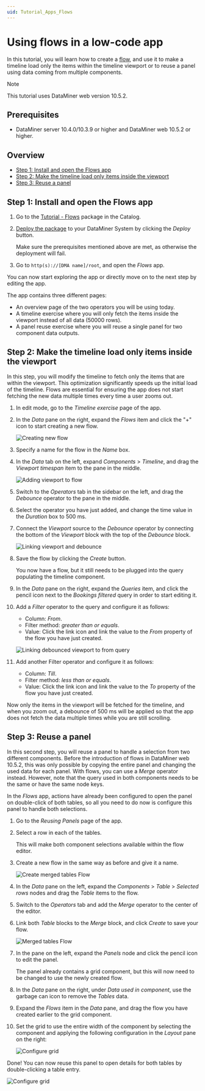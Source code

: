 ```yaml
---
uid: Tutorial_Apps_Flows
---
```


# Using flows in a low-code app

In this tutorial, you will learn how to create a [flow](xref:Using_flows), and use it to make a timeline load only the items within the timeline viewport or to reuse a panel using data coming from multiple components.

> [!NOTE]
> This tutorial uses DataMiner web version 10.5.2.

## Prerequisites

- DataMiner server 10.4.0/10.3.9 or higher and DataMiner web 10.5.2 or higher.

## Overview

- [Step 1: Install and open the Flows app](#step-1-install-and-open-the-flows-app)
- [Step 2: Make the timeline load only items inside the viewport](#step-2-make-the-timeline-load-only-items-inside-the-viewport)
- [Step 3: Reuse a panel](#step-3-reuse-a-panel)

## Step 1: Install and open the Flows app

1. Go to the [Tutorial - Flows](https://catalog.dataminer.services/details/4149a3a6-f87d-466e-bf09-1503a5a0dbb5) package in the Catalog.

1. [Deploy the package](xref:Deploying_a_catalog_item) to your DataMiner System by clicking the *Deploy* button.

   Make sure the prerequisites mentioned above are met, as otherwise the deployment will fail.

1. Go to `http(s)://[DMA name]/root`, and open the *Flows* app.

You can now start exploring the app or directly move on to the next step by editing the app.

The app contains three different pages:

- An overview page of the two operators you will be using today.
- A timeline exercise where you will only fetch the items inside the viewport instead of all data (50000 rows).
- A panel reuse exercise where you will reuse a single panel for two component data outputs.

## Step 2: Make the timeline load only items inside the viewport

In this step, you will modify the timeline to fetch only the items that are within the viewport. This optimization significantly speeds up the initial load of the timeline. Flows are essential for ensuring the app does not start fetching the new data multiple times every time a user zooms out.

1. In edit mode, go to the *Timeline exercise* page of the app.

1. In the *Data* pane on the right, expand the *Flows* item and click the "+" icon to start creating a new flow.

   ![Creating new flow](~/dataminer/images/CreatingNewFlow.gif)

1. Specify a name for the flow in the *Name* box.

1. In the *Data* tab on the left, expand *Components* > *Timeline*, and drag the *Viewport timespan* item to the pane in the middle.

   ![Adding viewport to flow](~/dataminer/images/AddingViewportToFlow.gif)

1. Switch to the *Operators* tab in the sidebar on the left, and drag the *Debounce* operator to the pane in the middle.

1. Select the operator you have just added, and change the time value in the *Duration* box to 500 ms.

1. Connect the *Viewport* source to the *Debounce* operator by connecting the bottom of the *Viewport* block with the top of the *Debounce* block.

   ![Linking viewport and debounce](~/dataminer/images/LinkingViewportAndDebounce.gif)

1. Save the flow by clicking the *Create* button.

   You now have a flow, but it still needs to be plugged into the query populating the timeline component.

1. In the *Data* pane on the right, expand the *Queries* item, and click the pencil icon next to the *Bookings filtered* query in order to start editing it.

1. Add a *Filter* operator to the query and configure it as follows:

   - Column: *From*.
   - Filter method: *greater than or equals*.
   - Value: Click the link icon and link the value to the *From* property of the flow you have just created.

   ![Linking debounced viewport to from query](~/dataminer/images/LinkingDebouncedViewportToFromQuery.gif)

1. Add another Filter operator and configure it as follows:

   - Column: *Till*.
   - Filter method: *less than or equals*.
   - Value: Click the link icon and link the value to the *To* property of the flow you have just created.

Now only the items in the viewport will be fetched for the timeline, and when you zoom out, a debounce of 500 ms will be applied so that the app does not fetch the data multiple times while you are still scrolling.

## Step 3: Reuse a panel

In this second step, you will reuse a panel to handle a selection from two different components. Before the introduction of flows in DataMiner web 10.5.2, this was only possible by copying the entire panel and changing the used data for each panel. With flows, you can use a *Merge* operator instead. However, note that the query used in both components needs to be the same or have the same node keys.

In the *Flows* app, actions have already been configured to open the panel on double-click of both tables, so all you need to do now is configure this panel to handle both selections.

1. Go to the *Reusing Panels* page of the app.

1. Select a row in each of the tables.

   This will make both component selections available within the flow editor.

1. Create a new flow in the same way as before and give it a name.

   ![Create merged tables Flow](~/dataminer/images/CreateMergedTablesFlow.gif)

1. In the *Data* pane on the left, expand the *Components* > *Table* > *Selected rows* nodes and drag the *Table* items to the flow.

1. Switch to the *Operators* tab and add the *Merge* operator to the center of the editor.

1. Link both *Table* blocks to the *Merge* block, and click *Create* to save your flow.

   ![Merged tables Flow](~/dataminer/images/MergedTablesFlow.png)

1. In the pane on the left, expand the *Panels* node and click the pencil icon to edit the panel.

   The panel already contains a grid component, but this will now need to be changed to use the newly created flow.

1. In the *Data* pane on the right, under *Data used in component*, use the garbage can icon to remove the *Tables* data.

1. Expand the *Flows* item in the *Data* pane, and drag the flow you have created earlier to the grid component.

1. Set the grid to use the entire width of the component by selecting the component and applying the following configuration in the *Layout* pane on the right:

   ![Configure grid](~/dataminer/images/ConfigureGridForFlow.png)

Done! You can now reuse this panel to open details for both tables by double-clicking a table entry.

![Configure grid](~/dataminer/images/ReusePanelFlows.gif)
